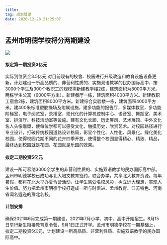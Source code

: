 ```yaml
---
title: 
tag: 规划展望
date: 2020-12-28 21:25:07
---
```


## 孟州市明德学校将分两期建设
![](/images/main.jpeg)
#### 拟定第一期投资3亿元
实际到位资金3.5亿元,对目前现有的校舍、校园进行升级改造和教育设施设备更新。计划建设一所高品质的、非营利性质的、实施双语教学的民办国际高中，按3000个学生及300个教职工的规模需新建教学楼2栋，建筑面积为8000平方米。两栋学生公寓（6000平方米）。新建餐厅一栋，建筑面积4000平方米。新建教职工宿舍2栋，建筑面积8000平方米。新建综合实验楼一栋，建筑面积4000平方米。建400米标准塑胶操场及附属设施，建多功能的报告厅，多媒体教室，多功能阶梯室，电子阅览室，录播室，现代化的计算机控制中心、语音室、舞蹈室、美术室、排演厅、科技活动室等设施。建有文化长廊、历史屏风、艺术展馆、中外文化名人头像雕塑，使每位学都可以感受文化，触摸历史，欣赏艺术。对校园路径进行专业设计，打破传统校园道路设计格局，彰显个性化、人性化、风景化。绿化美化校园，使得校园花期不同的花卉四季开放，使得整个校园显得精心、精致、精品，最终达到校园就是花园，花园就是乐园的效果。

#### 拟定二期投资5亿元
建设一所可容纳3000余学生的非营利性质的、实施双语教学的民办国际高中部。孟州市明德学校已成功与北大培文教育签约，联合办学，共享北大教育资源。每年暑假，都将在北大举办夏令营活动，让学生感受名校风彩，树立远大理想，实现人生价值。努力把孟州市明德学校打造成一所与时俱进、孟州教育、江苏特色、河南省闻名遐迩的豫北名校。

#### 计划安排
确保2021年6月完成第一期建设，2021年7月小学、初中、高中开始招生。8月15日举行新生衔接教育夏令营，9月1日正式开学。孟州市明德学校在一期基础上，拟定二期投资5亿元，计划建设一所高品质、非营利性质、实施双语教学的民办国际高中。


